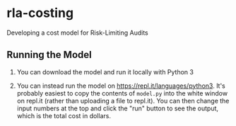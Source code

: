 # rla-costing
Developing a cost model for Risk-Limiting Audits

## Running the Model
1. You can download the model and run it locally with Python 3

1. You can instead run the model on https://repl.it/languages/python3. It's probably easiest to
copy the contents of `model.py` into the white window on repl.it (rather than uploading a file to
repl.it). You can then change the input numbers at the top and click the "run" button to see the
output, which is the total cost in dollars.

